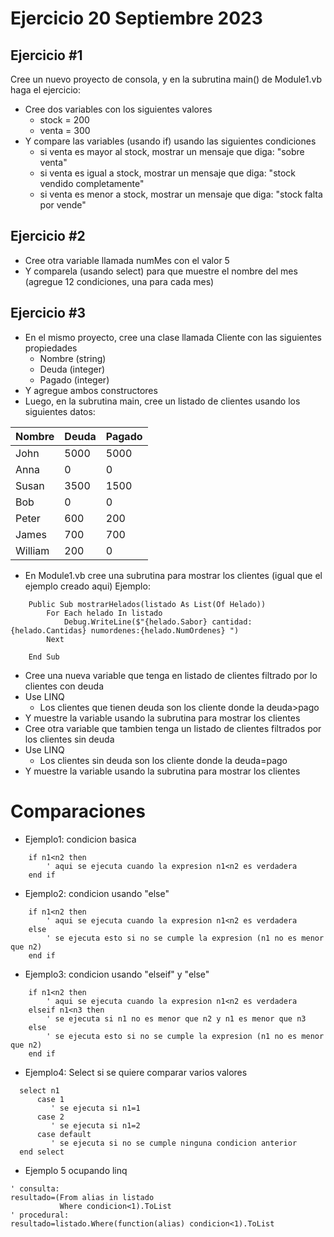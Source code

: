 # Ejercicio 20 Septiembre 2023

## Ejercicio #1
Cree un nuevo proyecto de consola, y en la subrutina main() de Module1.vb haga el ejercicio:  
* Cree dos variables con los siguientes valores
    * stock = 200
    * venta = 300
* Y compare las variables (usando if) usando las siguientes condiciones
    * si venta es mayor al stock, mostrar un mensaje que diga: "sobre venta"
    * si venta es igual a stock, mostrar un mensaje que diga: "stock vendido completamente"
	* si venta es menor a stock, mostrar un mensaje que diga: "stock falta por vende"

## Ejercicio #2
* Cree otra variable llamada numMes con el valor 5
* Y comparela (usando select) para que muestre el nombre del mes (agregue 12 condiciones, una para cada mes)

## Ejercicio #3
* En el mismo proyecto, cree una clase llamada Cliente con las siguientes propiedades
   * Nombre (string)
   * Deuda (integer)
   * Pagado (integer)
* Y agregue ambos constructores
* Luego, en la subrutina main, cree un listado de clientes usando los siguientes datos:

| Nombre  | Deuda | Pagado |
| ------- | ----- | ------ |
| John    | 5000  | 5000   |
| Anna    | 0     | 0      |
| Susan   | 3500  | 1500   |
| Bob     | 0     | 0      |
| Peter   | 600   | 200    |
| James   | 700   | 700    |
| William | 200   | 0      |

* En Module1.vb cree una subrutina para mostrar los clientes (igual que el ejemplo creado aqui)
Ejemplo:
```vbnet
    Public Sub mostrarHelados(listado As List(Of Helado))
        For Each helado In listado
            Debug.WriteLine($"{helado.Sabor} cantidad:{helado.Cantidas} numordenes:{helado.NumOrdenes} ")
        Next

    End Sub
```
* Cree una nueva variable que tenga en listado de clientes filtrado por lo clientes con deuda
* Use LINQ
   * Los clientes que tienen deuda son los cliente donde la deuda>pago
* Y muestre la variable usando la subrutina para mostrar los clientes
* Cree otra variable que tambien tenga un listado de clientes filtrados por los clientes sin deuda
* Use LINQ
   * Los clientes sin deuda son los cliente donde la deuda=pago
* Y muestre la variable usando la subrutina para mostrar los clientes	 


# Comparaciones

* Ejemplo1: condicion basica
```vbnet
	if n1<n2 then
		' aqui se ejecuta cuando la expresion n1<n2 es verdadera
	end if
```
* Ejemplo2: condicion usando "else"
```vbnet
	if n1<n2 then
		' aqui se ejecuta cuando la expresion n1<n2 es verdadera
	else
	    ' se ejecuta esto si no se cumple la expresion (n1 no es menor que n2)
	end if
```
* Ejemplo3: condicion usando "elseif" y "else"
```vbnet
	if n1<n2 then
		' aqui se ejecuta cuando la expresion n1<n2 es verdadera
	elseif n1<n3 then
		' se ejecuta si n1 no es menor que n2 y n1 es menor que n3
	else
	    ' se ejecuta esto si no se cumple la expresion (n1 no es menor que n2)
	end if
```
* Ejemplo4: Select si se quiere comparar varios valores
```vbnet
  select n1
      case 1
	     ' se ejecuta si n1=1
      case 2
	     ' se ejecuta si n1=2
      case default
	     ' se ejecuta si no se cumple ninguna condicion anterior
  end select
```
* Ejemplo 5 ocupando linq

```vbnet
' consulta:
resultado=(From alias in listado
           Where condicion<1).ToList
' procedural:
resultado=listado.Where(function(alias) condicion<1).ToList
```

